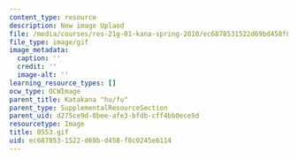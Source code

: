 ```yaml
---
content_type: resource
description: New image Uplaod
file: /media/courses/res-21g-01-kana-spring-2010/ec6878531522d69bd458f8c0245e6114_0553.gif
file_type: image/gif
image_metadata:
  caption: ''
  credit: ''
  image-alt: ''
learning_resource_types: []
ocw_type: OCWImage
parent_title: Katakana "hu/fu"
parent_type: SupplementalResourceSection
parent_uid: d275ce9d-8bee-afe3-bfdb-cff4bb0ece5d
resourcetype: Image
title: 0553.gif
uid: ec687853-1522-d69b-d458-f8c0245e6114
---
```

